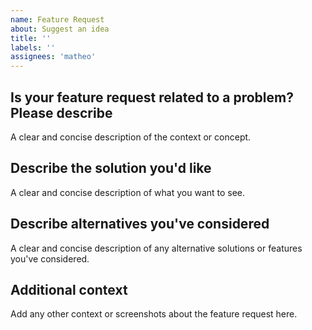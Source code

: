 ```yaml
---
name: Feature Request
about: Suggest an idea
title: ''
labels: ''
assignees: 'matheo'
---
```


## Is your feature request related to a problem? Please describe

A clear and concise description of the context or concept.

## Describe the solution you'd like

A clear and concise description of what you want to see.

## Describe alternatives you've considered

A clear and concise description of any alternative solutions or features you've considered.

## Additional context

Add any other context or screenshots about the feature request here.
